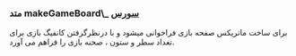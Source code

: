 <h3>
متد makeGameBoard\_
<a class="ext-link" href="classes_Tetris_Gameplay.js.html#line24" target="_blank">سورس</a>
</h3>

برای ساخت ماتریکس صفحه بازی فراخوانی میشود و با درنظرگرفتن کانفیگ بازی برای تعداد سطر و ستون ، صحنه بازی را فراهم می آورد.
